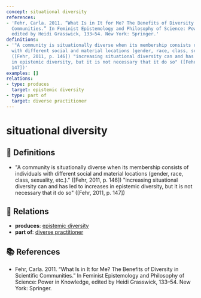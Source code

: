 ```yaml
---
concept: situational diversity
references:
- 'Fehr, Carla. 2011. “What Is in It for Me? The Benefits of Diversity in Scientific
  Communities.” In Feminist Epistemology and Philosophy of Science: Power in Knowledge,
  edited by Heidi Grasswick, 133–54. New York: Springer.'
definitions:
- '"A community is situationally diverse when its membership consists of individuals
  with different social and material locations (gender, race, class, sexuality, etc.)."
  ([Fehr, 2011, p. 146]) "increasing situational diversity can and has led to increases
  in epistemic diversity, but it is not necessary that it do so" ([Fehr, 2011, p.
  147])'
examples: []
relations:
- type: produces
  target: epistemic diversity
- type: part of
  target: diverse practitioner
---
```


# situational diversity

## 📖 Definitions

- "A community is situationally diverse when its membership consists of individuals with different social and material locations (gender, race, class, sexuality, etc.)." ([Fehr, 2011, p. 146]) "increasing situational diversity can and has led to increases in epistemic diversity, but it is not necessary that it do so" ([Fehr, 2011, p. 147])

## 🔗 Relations

- **produces**: [epistemic diversity](./epistemic-diversity.md)
- **part of**: [diverse practitioner](./diverse-practitioner.md)

## 📚 References

- Fehr, Carla. 2011. “What Is in It for Me? The Benefits of Diversity in Scientific Communities.” In Feminist Epistemology and Philosophy of Science: Power in Knowledge, edited by Heidi Grasswick, 133–54. New York: Springer.
